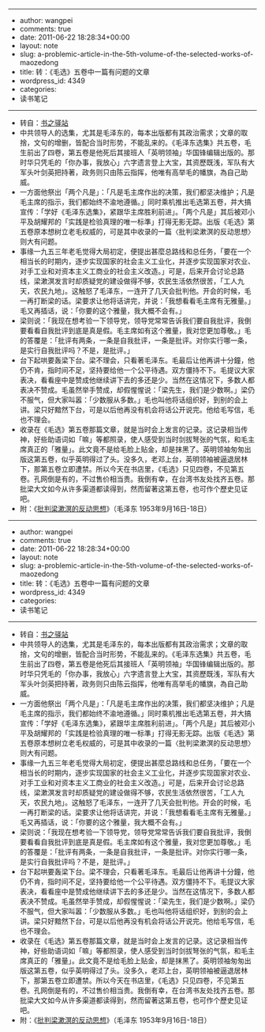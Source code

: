 - --
- author: wangpei
- comments: true
- date: 2011-06-22 18:28:34+00:00
- layout: note
- slug: a-problemic-article-in-the-5th-volume-of-the-selected-works-of-maozedong
- title: 转：《毛选》五卷中一篇有问题的文章
- wordpress_id: 4349
- categories:
- 读书笔记
- --
- 转自：[书之驿站](http://yvonnefrank.wordpress.com/2009/09/08/《毛選》第五卷/)
- 中共领导人的选集，尤其是毛泽东的，每本出版都有其政治需求；文章的取捨，文句的增删，皆配合当时形势，不能乱来的。《毛泽东选集》共五卷，毛生前出了四卷，第五卷是他死后其接班人「英明领袖」华国锋编辑出版的。那时华只凭毛的「你办事，我放心」六字遗言登上大宝，其资歷既浅，军队有大军头叶剑英把持著，政务则只由陈云指挥，他唯有高举毛的幡旗，為自己助威。
- 一方面他祭出「两个凡是」：「凡是毛主席作出的决策，我们都坚决维护；凡是毛主席的指示，我们都始终不渝地遵循。」同时乘机推出毛选第五卷，并大搞宣传：「学好《毛泽东选集》，紧跟华主席胜利前进」。「两个凡是」其后被邓小平及胡耀邦的「实践是检验真理的唯一标準」打得无影无踪。出版《毛选》第五卷原本想树立老毛权威的，可是其中收录的一篇〈批判梁漱溟的反动思想〉则大有问题。
- 事缘一九五三年老毛觉得大局初定，便提出甚麼总路线和总任务，「要在一个相当长的时期内，逐步实现国家的社会主义工业化，并逐步实现国家对农业、对手工业和对资本主义工商业的社会主义改造。」可是，后来开会讨论总路线，梁漱溟发言时却质疑党的建设做得不够，农民生活依然很苦，「工人九天，农民九地」。这触怒了毛泽东，一连开了几天会批判他。开会的时候，毛一再打断梁的话。梁要求让他将话讲完，并说：「我想看看毛主席有无雅量。」毛又再插话，说：「你要的这个雅量，我大概不会有。」
- 梁则说：「我现在想考验一下领导党，领导党常常告诉我们要自我批评，我倒要看看自我批评到底是真是假。毛主席如有这个雅量，我对您更加尊敬。」毛的答覆是：「批评有两条，一条是自我批评，一条是批评。对你实行哪一条，是实行自我批评吗？不是，是批评。」
- 台下起哄要轰梁下台。梁不理会，只看著毛泽东。毛最后让他再讲十分鐘，他仍不肯，指时间不足，坚持要给他一个公平待遇。双方僵持不下。毛提议大家表决，看看座中是赞成他继续讲下去的多还是少。当然在这情况下，多数人都表决不赞成。毛虽然举手赞成，却假惺惺说：「梁先生，我们是少数啊。」梁仍不服气，但大家叫嚣：「少数服从多数。」毛也叫他将话组织好，到别的会上讲。梁只好黯然下台，可是以后他再没有机会将话公开说完。他给毛写信，毛也不理会。
- 收录在《毛选》第五卷那篇文章，就是当时会上发言的记录。这记录相当传神，好些助语词如「嘛」等都照录，使人感受到当时剑拔弩张的气氛，和毛主席真正的「雅量」。此文竟不是给毛脸上贴金，却是抹黑了。英明领袖匆匆出版这第五卷，似乎英明得过了头。没多久，老邓上台，英明领袖被逼退居林下，那第五卷立即遭禁。所以今天在书店里，《毛选》只见四卷，不见第五卷。孔网倒是有的，不过售价相当贵。我倒有幸，在台湾书友处找齐五卷。那批梁大文如今从许多渠道都读得到，然而留著这第五卷，也可作个歷史见证吧。
- 附：《[批判梁漱溟的反动思想](http://tieba.baidu.com/f?kz=87313482)》（毛泽东 1953年9月16日-18日）
- --
- author: wangpei
- comments: true
- date: 2011-06-22 18:28:34+00:00
- layout: note
- slug: a-problemic-article-in-the-5th-volume-of-the-selected-works-of-maozedong
- title: 转：《毛选》五卷中一篇有问题的文章
- wordpress_id: 4349
- categories:
- 读书笔记
- --
- 转自：[书之驿站](http://yvonnefrank.wordpress.com/2009/09/08/《毛選》第五卷/)
- 中共领导人的选集，尤其是毛泽东的，每本出版都有其政治需求；文章的取捨，文句的增删，皆配合当时形势，不能乱来的。《毛泽东选集》共五卷，毛生前出了四卷，第五卷是他死后其接班人「英明领袖」华国锋编辑出版的。那时华只凭毛的「你办事，我放心」六字遗言登上大宝，其资歷既浅，军队有大军头叶剑英把持著，政务则只由陈云指挥，他唯有高举毛的幡旗，為自己助威。
- 一方面他祭出「两个凡是」：「凡是毛主席作出的决策，我们都坚决维护；凡是毛主席的指示，我们都始终不渝地遵循。」同时乘机推出毛选第五卷，并大搞宣传：「学好《毛泽东选集》，紧跟华主席胜利前进」。「两个凡是」其后被邓小平及胡耀邦的「实践是检验真理的唯一标準」打得无影无踪。出版《毛选》第五卷原本想树立老毛权威的，可是其中收录的一篇〈批判梁漱溟的反动思想〉则大有问题。
- 事缘一九五三年老毛觉得大局初定，便提出甚麼总路线和总任务，「要在一个相当长的时期内，逐步实现国家的社会主义工业化，并逐步实现国家对农业、对手工业和对资本主义工商业的社会主义改造。」可是，后来开会讨论总路线，梁漱溟发言时却质疑党的建设做得不够，农民生活依然很苦，「工人九天，农民九地」。这触怒了毛泽东，一连开了几天会批判他。开会的时候，毛一再打断梁的话。梁要求让他将话讲完，并说：「我想看看毛主席有无雅量。」毛又再插话，说：「你要的这个雅量，我大概不会有。」
- 梁则说：「我现在想考验一下领导党，领导党常常告诉我们要自我批评，我倒要看看自我批评到底是真是假。毛主席如有这个雅量，我对您更加尊敬。」毛的答覆是：「批评有两条，一条是自我批评，一条是批评。对你实行哪一条，是实行自我批评吗？不是，是批评。」
- 台下起哄要轰梁下台。梁不理会，只看著毛泽东。毛最后让他再讲十分鐘，他仍不肯，指时间不足，坚持要给他一个公平待遇。双方僵持不下。毛提议大家表决，看看座中是赞成他继续讲下去的多还是少。当然在这情况下，多数人都表决不赞成。毛虽然举手赞成，却假惺惺说：「梁先生，我们是少数啊。」梁仍不服气，但大家叫嚣：「少数服从多数。」毛也叫他将话组织好，到别的会上讲。梁只好黯然下台，可是以后他再没有机会将话公开说完。他给毛写信，毛也不理会。
- 收录在《毛选》第五卷那篇文章，就是当时会上发言的记录。这记录相当传神，好些助语词如「嘛」等都照录，使人感受到当时剑拔弩张的气氛，和毛主席真正的「雅量」。此文竟不是给毛脸上贴金，却是抹黑了。英明领袖匆匆出版这第五卷，似乎英明得过了头。没多久，老邓上台，英明领袖被逼退居林下，那第五卷立即遭禁。所以今天在书店里，《毛选》只见四卷，不见第五卷。孔网倒是有的，不过售价相当贵。我倒有幸，在台湾书友处找齐五卷。那批梁大文如今从许多渠道都读得到，然而留著这第五卷，也可作个歷史见证吧。
- 附：《[批判梁漱溟的反动思想](http://tieba.baidu.com/f?kz=87313482)》（毛泽东 1953年9月16日-18日）
